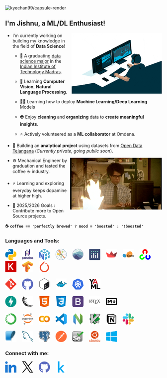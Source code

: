 <img src="https://capsule-render.vercel.app/api?type=waving&height=180&text=jishnukoliyadan&fontColor=FFFFFF&fontSize=43&fontAlign=75&fontAlignY=38&color=0:DC8D23,100:2E42D1" alt="kyechan99/capsule-render">

## I'm Jishnu, a ML/DL Enthusiast!

<img align = 'right' alt = 'Coder GIF' height=195 width=290 src = 'https://raw.githubusercontent.com/jishnukoliyadan/jishnukoliyadan/main/src/programming-giphy-01.gif'/>

- I’m currently working on building my knowledge in the field of **Data Science**!

  - :school: A graduating [data science major](https://study.iitm.ac.in/ds/) in the [Indian Institute of Technology Madras](https://www.iitm.ac.in/).

  - :robot: Learning **Computer Vision**, **Natural Language Processing**.

  - :man_technologist: Learning how to deploy **Machine Learning/Deep Learning** Models

  - :alien: Enjoy **cleaning** and **organizing** data to **create meaningful insights**.

  - :star: Actively volunteered as a **ML collaborator** at Omdena.

- :robot: Building an **analytical project** using datasets from [Open Data Telangana](https://data.telangana.gov.in/) (_Currently private, going public soon_).

<img align="right" alt="GIF" height=166 width=295 src="https://raw.githubusercontent.com/jishnukoliyadan/jishnukoliyadan/main/src/programming-giphy-02.gif" />

- :gear: Mechanical Engineer by graduation and tasted the coffee :coffee: industry.

- :zap: Learning and exploring everyday keeps dopamine at higher high.

- :goal_net: 2025/2026 Goals : Contribute more to Open Source projects.

<!-- - :mailbox: Open to collaborating with others, reach out via [Email]() -->

<!-- - :memo: Checkout my [Resume](). -->

**:coffee: `coffee == 'perfectly brewed' ? mood = 'boosted' : '!boosted'`**

<h3 align="left">Languages and Tools:</h3>
<div align="left">
<img src="https://raw.githubusercontent.com/jishnukoliyadan/jishnukoliyadan/main/src/icons/python.svg" alt="python" height="36" width="36"/>&emsp;
<img src="https://raw.githubusercontent.com/jishnukoliyadan/jishnukoliyadan/main/src/icons/pandas-original-wordmark.svg" alt="pandas" height="36" width="36"/>&emsp;
<img src="https://raw.githubusercontent.com/jishnukoliyadan/jishnukoliyadan/main/src/icons/numpy-original.svg" alt="numpy" height="36" width="36"/>&emsp;
<img src="https://raw.githubusercontent.com/jishnukoliyadan/jishnukoliyadan/main/src/icons/matplotlib-original.svg" alt="matplotlib" height="36" width="36"/>&emsp;
<img src="https://raw.githubusercontent.com/jishnukoliyadan/jishnukoliyadan/main/src/icons/seaborn.svg" alt="seaborn" height="36" width="36"/>&emsp;
<img src="https://raw.githubusercontent.com/jishnukoliyadan/jishnukoliyadan/main/src/icons/plotly-original.svg" alt="plotly" height="36" width="36"/>&emsp;
<img src="https://raw.githubusercontent.com/jishnukoliyadan/jishnukoliyadan/main/src/icons/streamlit-original.svg" alt="streamlit" height="36" width="36"/>&emsp;
<img src="https://raw.githubusercontent.com/jishnukoliyadan/jishnukoliyadan/main/src/icons/scikit.svg" alt="scikit" height="36" width="36"/>&emsp;
<img src="https://raw.githubusercontent.com/jishnukoliyadan/jishnukoliyadan/main/src/icons/opencv.svg" alt="opencv" height="36" width="36"/>&emsp;
<img src="https://raw.githubusercontent.com/jishnukoliyadan/jishnukoliyadan/main/src/icons/keras-original.svg" alt="keras" height="36" width="36"/>&emsp;
<img src="https://raw.githubusercontent.com/jishnukoliyadan/jishnukoliyadan/main/src/icons/tensorflow.svg" alt="tensorflow" height="36" width="36"/>&emsp;
<img src="https://raw.githubusercontent.com/jishnukoliyadan/jishnukoliyadan/main/src/icons/pytorch.svg" alt="pytorch" height="36" width="36"/><br>
<br>
<img src="https://raw.githubusercontent.com/jishnukoliyadan/jishnukoliyadan/main/src/icons/git.svg" alt="git" height="36" width="36"/>&emsp;
<img src="https://raw.githubusercontent.com/jishnukoliyadan/jishnukoliyadan/main/src/icons/github.svg" alt="github" height="36" width="36"/>&emsp;
<img src="https://raw.githubusercontent.com/jishnukoliyadan/jishnukoliyadan/main/src/icons/bash.svg" alt="bash" height="36" width="36"/>&emsp;
<img src="https://raw.githubusercontent.com/jishnukoliyadan/jishnukoliyadan/main/src/icons/docker-original.svg" alt="docker" height="36" width="36"/>&emsp;
<img src="https://raw.githubusercontent.com/jishnukoliyadan/jishnukoliyadan/main/src/icons/kubernetes.svg" alt="kubernetes" height="36" width="36"/>&emsp;
<img src="https://raw.githubusercontent.com/jishnukoliyadan/jishnukoliyadan/main/src/icons/yaml-original.svg" alt="yaml" height="36" width="36"/><br>
<br>
<img src="https://raw.githubusercontent.com/jishnukoliyadan/jishnukoliyadan/main/src/icons/fastapi-original.svg" alt="fastapi" height="36" width="36"/>&emsp;
<img src="https://raw.githubusercontent.com/jishnukoliyadan/jishnukoliyadan/main/src/icons/flask.svg" alt="flask" height="36" width="36"/>&emsp;
<img src="https://raw.githubusercontent.com/jishnukoliyadan/jishnukoliyadan/main/src/icons/html.svg" alt="html" height="36" width="36"/>&emsp;
<img src="https://raw.githubusercontent.com/jishnukoliyadan/jishnukoliyadan/main/src/icons/css.svg" alt="css" height="36" width="36"/>&emsp;
<img src="https://raw.githubusercontent.com/jishnukoliyadan/jishnukoliyadan/main/src/icons/bootstrap.svg" alt="bootstrap" height="36" width="36"/>&emsp;
<img src="https://raw.githubusercontent.com/jishnukoliyadan/jishnukoliyadan/main/src/icons/latex-original.svg" alt="latex" height="36" width="36"/>&emsp;
<img src="https://raw.githubusercontent.com/jishnukoliyadan/jishnukoliyadan/main/src/icons/markdown-original.svg" alt="markdown" height="36" width="36"/><br>
<br>
<img src="https://raw.githubusercontent.com/jishnukoliyadan/jishnukoliyadan/main/src/icons/anaconda-original.svg" alt="anaconda" height="36" width="36"/>&emsp;
<img src="https://raw.githubusercontent.com/jishnukoliyadan/jishnukoliyadan/main/src/icons/jupyter-original-wordmark.svg" alt="jupyter" height="36" width="36"/>&emsp;
<img src="https://raw.githubusercontent.com/jishnukoliyadan/jishnukoliyadan/main/src/icons/google-colaboratory.svg" alt="google" height="36" width="36"/>&emsp;
<img src="https://raw.githubusercontent.com/jishnukoliyadan/jishnukoliyadan/main/src/icons/vscode-original.svg" alt="vscode" height="36" width="36"/>&emsp;
<img src="https://raw.githubusercontent.com/jishnukoliyadan/jishnukoliyadan/main/src/icons/neovim-original.svg" alt="neovim" height="36" width="36"/>&emsp;
<img src="https://raw.githubusercontent.com/jishnukoliyadan/jishnukoliyadan/main/src/icons/vim-original.svg" alt="vim" height="36" width="36"/>&emsp;
<img src="https://raw.githubusercontent.com/jishnukoliyadan/jishnukoliyadan/main/src/icons/notion-original.svg" alt="notion" height="36" width="36"/>&emsp;
<img src="https://raw.githubusercontent.com/jishnukoliyadan/jishnukoliyadan/main/src/icons/slack-original.svg" alt="slack" height="36" width="36"/><br>
<br>
<img src="https://raw.githubusercontent.com/jishnukoliyadan/jishnukoliyadan/main/src/icons/sqlite.svg" alt="sqlite" height="36" width="36"/>&emsp;
<img src="https://raw.githubusercontent.com/jishnukoliyadan/jishnukoliyadan/main/src/icons/mysql.svg" alt="mysql" height="36" width="36"/>&emsp;
<img src="https://raw.githubusercontent.com/jishnukoliyadan/jishnukoliyadan/main/src/icons/postgresql.svg" alt="postgresql" height="36" width="36"/>&emsp;
<img src="https://raw.githubusercontent.com/jishnukoliyadan/jishnukoliyadan/main/src/icons/postman.svg" alt="postman" height="36" width="36"/>&emsp;
<img src="https://raw.githubusercontent.com/jishnukoliyadan/jishnukoliyadan/main/src/icons/selenium.svg" alt="selenium" height="36" width="36"/>&emsp;
<img src="https://raw.githubusercontent.com/jishnukoliyadan/jishnukoliyadan/main/src/icons/ubuntu-plain-wordmark.svg" alt="ubuntu" height="36" width="36"/>&emsp;
<img src="https://raw.githubusercontent.com/jishnukoliyadan/jishnukoliyadan/main/src/icons/windows8-original.svg" alt="windows8" height="36" width="36"/>
</div>

<h3 align="left">Connect with me:</h3>
<div align="left">
<a href="https://linkedin.com/in/jishnukoliyadan/" target="blank"><img src="https://raw.githubusercontent.com/jishnukoliyadan/jishnukoliyadan/main/src/icons/linked-in-alt.svg" alt="linkedin" height="36" width="36"/></a>&emsp;
<a href="https://twitter.com/jishnukoliyadan" target="blank"><img src="https://raw.githubusercontent.com/jishnukoliyadan/jishnukoliyadan/main/src/icons/twitter-original.svg" alt="twitter" height="36" width="36"/></a>&emsp;
<a href="https://github.com/jishnukoliyadan" target="blank"><img src="https://raw.githubusercontent.com/jishnukoliyadan/jishnukoliyadan/main/src/icons/github.svg" alt="github" height="36" width="36"/></a>&emsp;
<a href="https://www.kaggle.com/jishnukoliyadan" target="blank"><img src="https://raw.githubusercontent.com/jishnukoliyadan/jishnukoliyadan/main/src/icons/kaggle.svg" alt="kaggle" height="36" width="36"/></a>&emsp;
<!-- <a href="" target="blank"><img src="https://raw.githubusercontent.com/jishnukoliyadan/jishnukoliyadan/main/src/icons/google-original.svg" alt="gmail" height="36" width="36"/></a>&emsp; -->
<!-- <a href="" target="blank"><img src="https://raw.githubusercontent.com/jishnukoliyadan/jishnukoliyadan/main/src/icons/protonmail.svg" alt="protonmail" height="36" width="36"/></a>&emsp; -->
<!-- <a href="" target="blank"><img src="https://raw.githubusercontent.com/jishnukoliyadan/jishnukoliyadan/main/src/icons/yahoo.svg" alt="yahoomail" height="36" width="36"/></a> -->
</div>
